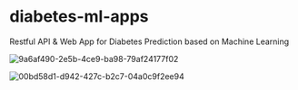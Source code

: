 # diabetes-ml-apps
Restful API &amp; Web App for Diabetes Prediction based on Machine Learning 

![9a6af490-2e5b-4ce9-ba98-79af24177f02](https://user-images.githubusercontent.com/55613545/130373185-be755644-10a6-464e-9f3f-1deb5a9d4471.jpg)

![00bd58d1-d942-427c-b2c7-04a0c9f2ee94](https://user-images.githubusercontent.com/55613545/130373158-c98eba3e-8f16-4d1c-a16c-7a7de244d638.jpg)
